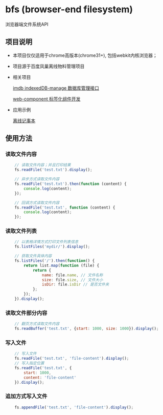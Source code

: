 bfs (browser-end filesystem)
===
浏览器端文件系统API

## 项目说明
- 本项目仅仅适用于chrome高版本(chrome31+), 包括webkit内核浏览器；
- 项目源于百度凤巢离线物料管理项目

- 相关项目

    [imdb indexedDB-manage 数据库管理接口](https://github.com/linkwisdom/imdb.git)


    [web-component 标签化组件开发](https://github.com/linkwisdom/web-component.git)

- 应用示例

    [离线记事本](http://liandong.org/bfs/)


## 使用方法

### 读取文件内容

```js
    // 读取文件内容；并且打印结果
    fs.readFile('test.txt').display();

    // 异步方式读取文件内容
    fs.readFile('test.txt').then(function (content) {
        console.log(content);
    });

    // 回调方式读取文件内容
    fs.readFile('test.txt', function (content) {
        console.log(content);
    });
```

### 读取文件列表
```js
    // 以表格详情方式打印文件列表信息
    fs.listFiles('mydir/').display();

    // 获取文件具体内容
    fs.listFiles('/').then(function() {
        return list.map(function (file) {
            return {
                name: file.name, // 文件名称
                size: file.size, // 文件大小
                isDir: file.isDir // 是否文件夹
            };
        });
    }).display();
```

### 读取文件部分内容
```js
    // 翻页方式读取文件内容
    fs.readBuffer('test.txt', {start: 1000, size: 1000}).display();
```

### 写入文件
```js
    // 写入文件
    fs.readFile('test.txt', 'file-content').display();
    // 写入指定位置
    fs.readFile('test.txt', {
        start: 1000,
        content: 'file-content'
    }).display();
```

### 追加方式写入文件

```js
    fs.appendFile('test.txt', 'file-content').display();
```
